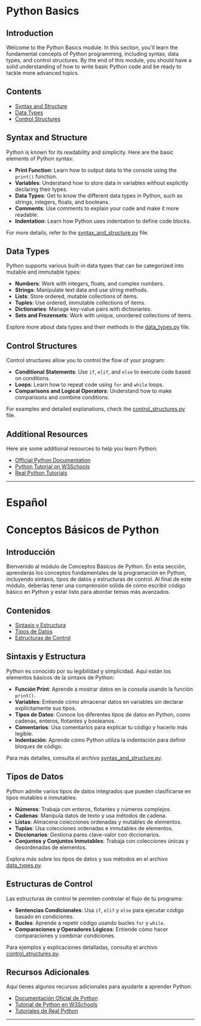 # Python Basics

## Introduction

Welcome to the Python Basics module. In this section, you'll learn the fundamental concepts of Python programming, including syntax, data types, and control structures. By the end of this module, you should have a solid understanding of how to write basic Python code and be ready to tackle more advanced topics.

## Contents

- [Syntax and Structure](#syntax-and-structure)
- [Data Types](#data-types)
- [Control Structures](#control-structures)

## Syntax and Structure

Python is known for its readability and simplicity. Here are the basic elements of Python syntax:

- **Print Function**: Learn how to output data to the console using the `print()` function.
- **Variables**: Understand how to store data in variables without explicitly declaring their types.
- **Data Types**: Get to know the different data types in Python, such as strings, integers, floats, and booleans.
- **Comments**: Use comments to explain your code and make it more readable.
- **Indentation**: Learn how Python uses indentation to define code blocks.

For more details, refer to the [syntax_and_structure.py](syntax_and_structure.py) file.

## Data Types

Python supports various built-in data types that can be categorized into mutable and immutable types:

- **Numbers**: Work with integers, floats, and complex numbers.
- **Strings**: Manipulate text data and use string methods.
- **Lists**: Store ordered, mutable collections of items.
- **Tuples**: Use ordered, immutable collections of items.
- **Dictionaries**: Manage key-value pairs with dictionaries.
- **Sets and Frozensets**: Work with unique, unordered collections of items.

Explore more about data types and their methods in the [data_types.py](data_types.py) file.

## Control Structures

Control structures allow you to control the flow of your program:

- **Conditional Statements**: Use `if`, `elif`, and `else` to execute code based on conditions.
- **Loops**: Learn how to repeat code using `for` and `while` loops.
- **Comparisons and Logical Operators**: Understand how to make comparisons and combine conditions.

For examples and detailed explanations, check the [control_structures.py](control_structures.py) file.

## Additional Resources

Here are some additional resources to help you learn Python:

- [Official Python Documentation](https://docs.python.org/3/)
- [Python Tutorial on W3Schools](https://www.w3schools.com/python/)
- [Real Python Tutorials](https://realpython.com/)

---

# Español

# Conceptos Básicos de Python

## Introducción

Bienvenido al módulo de Conceptos Básicos de Python. En esta sección, aprenderás los conceptos fundamentales de la programación en Python, incluyendo sintaxis, tipos de datos y estructuras de control. Al final de este módulo, deberías tener una comprensión sólida de cómo escribir código básico en Python y estar listo para abordar temas más avanzados.

## Contenidos

- [Sintaxis y Estructura](#sintaxis-y-estructura)
- [Tipos de Datos](#tipos-de-datos)
- [Estructuras de Control](#estructuras-de-control)

## Sintaxis y Estructura

Python es conocido por su legibilidad y simplicidad. Aquí están los elementos básicos de la sintaxis de Python:

- **Función Print**: Aprende a mostrar datos en la consola usando la función `print()`.
- **Variables**: Entiende cómo almacenar datos en variables sin declarar explícitamente sus tipos.
- **Tipos de Datos**: Conoce los diferentes tipos de datos en Python, como cadenas, enteros, flotantes y booleanos.
- **Comentarios**: Usa comentarios para explicar tu código y hacerlo más legible.
- **Indentación**: Aprende cómo Python utiliza la indentación para definir bloques de código.

Para más detalles, consulta el archivo [syntax_and_structure.py](syntax_and_structure.py).

## Tipos de Datos

Python admite varios tipos de datos integrados que pueden clasificarse en tipos mutables e inmutables:

- **Números**: Trabaja con enteros, flotantes y números complejos.
- **Cadenas**: Manipula datos de texto y usa métodos de cadena.
- **Listas**: Almacena colecciones ordenadas y mutables de elementos.
- **Tuplas**: Usa colecciones ordenadas e inmutables de elementos.
- **Diccionarios**: Gestiona pares clave-valor con diccionarios.
- **Conjuntos y Conjuntos Inmutables**: Trabaja con colecciones únicas y desordenadas de elementos.

Explora más sobre los tipos de datos y sus métodos en el archivo [data_types.py](data_types.py).

## Estructuras de Control

Las estructuras de control te permiten controlar el flujo de tu programa:

- **Sentencias Condicionales**: Usa `if`, `elif` y `else` para ejecutar código basado en condiciones.
- **Bucles**: Aprende a repetir código usando bucles `for` y `while`.
- **Comparaciones y Operadores Lógicos**: Entiende cómo hacer comparaciones y combinar condiciones.

Para ejemplos y explicaciones detalladas, consulta el archivo [control_structures.py](control_structures.py).

## Recursos Adicionales

Aquí tienes algunos recursos adicionales para ayudarte a aprender Python:

- [Documentación Oficial de Python](https://docs.python.org/3/)
- [Tutorial de Python en W3Schools](https://www.w3schools.com/python/)
- [Tutoriales de Real Python](https://realpython.com/)

---
